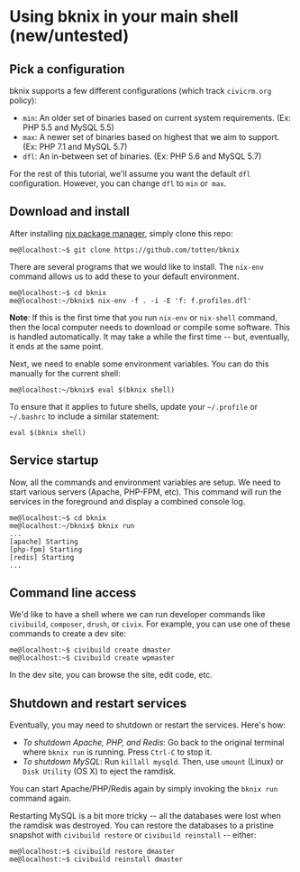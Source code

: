 # Using bknix in your main shell (new/untested)

## Pick a configuration

bknix supports a few different configurations (which track `civicrm.org` policy):

   * `min`: An older set of binaries based on current system requirements. (Ex: PHP 5.5 and MySQL 5.5)
   * `max`: A newer set of binaries based on highest that we aim to support. (Ex: PHP 7.1 and MySQL 5.7)
   * `dfl`: An in-between set of binaries. (Ex: PHP 5.6 and MySQL 5.7)

For the rest of this tutorial, we'll assume you want the default `dfl` configuration.  However, you can change `dfl` to `min` or` max`.

## Download and install

After installing [nix package manager](https://nixos.org/nix/), simply clone this repo:

```
me@localhost:~$ git clone https://github.com/totten/bknix
```

There are several programs that we would like to install.  The `nix-env` command allows us to add these to your default environment.

```
me@localhost:~$ cd bknix
me@localhost:~/bknix$ nix-env -f . -i -E 'f: f.profiles.dfl'
```

__Note__: If this is the first time that you run `nix-env` or `nix-shell` command, then the local computer needs to download or compile some software. This is
handled automatically. It may take a while the first time -- but, eventually, it ends at the same point.

Next, we need to enable some environment variables. You can do this manually for the current shell:

```
me@localhost:~/bknix$ eval $(bknix shell)
```

To ensure that it applies to future shells, update your `~/.profile` or `~/.bashrc`  to include a similar statement:

```
eval $(bknix shell)
```

## Service startup

Now, all the commands and environment variables are setup.  We need to start various servers (Apache, PHP-FPM, etc).
This command will run the services in the foreground and display a combined console log.

```
me@localhost:~$ cd bknix
me@localhost:~/bknix$ bknix run
...
[apache] Starting
[php-fpm] Starting
[redis] Starting
...
```

## Command line access

We'd like to have a shell where we can run developer commands like `civibuild`, `composer`, `drush`, or `civix`.  For
example, you can use one of these commands to create a dev site:

```
me@localhost:~$ civibuild create dmaster
me@localhost:~$ civibuild create wpmaster
```

In the dev site, you can browse the site, edit code, etc.

## Shutdown and restart services

Eventually, you may need to shutdown or restart the services. Here's how:

* *To shutdown Apache, PHP, and Redis*: Go back to the original terminal where `bknix run` is running. Press `Ctrl-C` to stop it.
* *To shutdown MySQL*: Run `killall mysqld`. Then, use `umount` (Linux) or `Disk Utility` (OS X) to eject the ramdisk.

You can start Apache/PHP/Redis again by simply invoking the `bknix run` command again.

Restarting MySQL is a bit more tricky -- all the databases were lost when the ramdisk was destroyed. You can restore
the databases to a pristine snapshot with `civibuild restore` or `civibuild reinstall` -- either:

```
me@localhost:~$ civibuild restore dmaster
me@localhost:~$ civibuild reinstall dmaster
```
